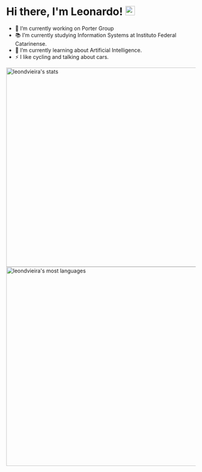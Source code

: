 <!--
**leondvieira/leondvieira** is a ✨ _special_ ✨ repository because its `README.md` (this file) appears on your GitHub profile.

Here are some ideas to get you started:

- 🔭 I’m currently working on ...
- 🌱 I’m currently learning ...
- 👯 I’m looking to collaborate on ...
- 🤔 I’m looking for help with ...
- 💬 Ask me about ...
- 📫 How to reach me: ...
- 😄 Pronouns: ...
- ⚡ Fun fact: ...
-->

<h1 align = "justify"> Hi there, I'm Leonardo! <img src="https://media.giphy.com/media/hvRJCLFzcasrR4ia7z/giphy.gif" width="25px"></h1>

- 🔭 I’m currently working on Porter Group
- 📚 I’m currently studying Information Systems at Instituto Federal Catarinense.
- 🌱 I’m currently learning about Artificial Intelligence.
- ⚡ I like cycling and talking about cars.


<p align="left">
<img width="530em" src="https://github-readme-stats.vercel.app/api?username=leondvieira&show_icons=true&theme=dracula" alt="leondvieira's stats"/>
<img width="530em" src="https://github-readme-stats.vercel.app/api/top-langs/?username=leondvieira&layout=compact&theme=dracula" alt="leondvieira's most languages"/>
</p>
